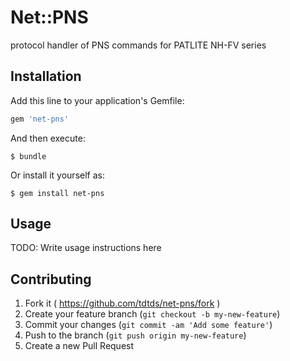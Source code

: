 # Net::PNS

protocol handler of PNS commands for PATLITE NH-FV series

## Installation

Add this line to your application's Gemfile:

```ruby
gem 'net-pns'
```

And then execute:

    $ bundle

Or install it yourself as:

    $ gem install net-pns

## Usage

TODO: Write usage instructions here

## Contributing

1. Fork it ( https://github.com/tdtds/net-pns/fork )
2. Create your feature branch (`git checkout -b my-new-feature`)
3. Commit your changes (`git commit -am 'Add some feature'`)
4. Push to the branch (`git push origin my-new-feature`)
5. Create a new Pull Request
